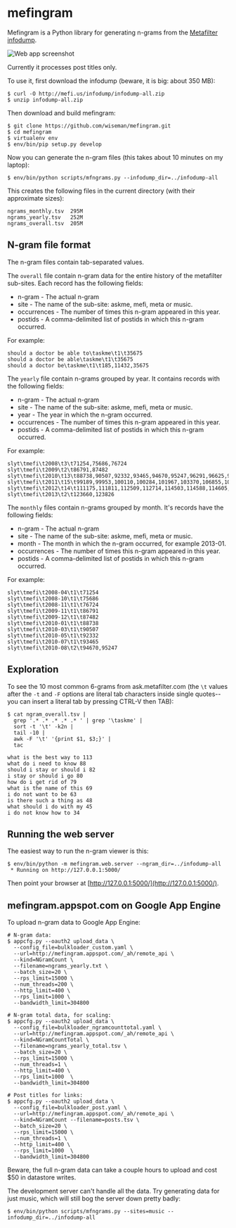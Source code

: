 mefingram
=========

Mefingram is a Python library for generating n-grams from the
[Metafilter infodump](http://stuff.metafilter.com/infodump/).

![Web app screenshot](https://raw.github.com/wiseman/mefingram/master/mefingram-screenshot.png "web apps screenshot")

Currently it processes post titles only.

To use it, first download the infodump (beware, it is big: about 350
MB):

```
$ curl -O http://mefi.us/infodump/infodump-all.zip
$ unzip infodump-all.zip
```

Then download and build mefingram:

```
$ git clone https://github.com/wiseman/mefingram.git
$ cd mefingram
$ virtualenv env
$ env/bin/pip setup.py develop
```

Now you can generate the n-gram files (this takes about 10 minutes on
my laptop):

```
$ env/bin/python scripts/mfngrams.py --infodump_dir=../infodump-all
```

This creates the following files in the current directory (with their
approximate sizes):

```
ngrams_monthly.tsv  295M
ngrams_yearly.tsv   252M
ngrams_overall.tsv  205M
```

N-gram file format
------------------

The n-gram files contain tab-separated values.

The `overall` file contain n-gram data for the entire history of the
metafilter sub-sites.  Each record has the following fields:

  * n-gram - The actual n-gram
  * site - The name of the sub-site: askme, mefi, meta or music.
  * occurrences - The number of times this n-gram appeared in this year.
  * postids - A comma-delimited list of postids in which this n-gram occurred.

For example:

```
should a doctor be able to\taskme\t1\t35675
should a doctor be able\taskme\t1\t35675
should a doctor be\taskme\t1\t185,11432,35675
```

The `yearly` file contain n-grams grouped by year.  It contains
records with the following fields:

  * n-gram - The actual n-gram
  * site - The name of the sub-site: askme, mefi, meta or music.
  * year - The year in which the n-gram occurred.
  * occurrences - The number of times this n-gram appeared in this year.
  * postids - A comma-delimited list of postids in which this n-gram occurred.

For example:

```
slyt\tmefi\t2008\t3\t71254,75686,76724
slyt\tmefi\t2009\t2\t86791,87482
slyt\tmefi\t2010\t13\t88738,90507,92332,93465,94670,95247,96291,96625,97251,97305,97595,97878,97975
slyt\tmefi\t2011\t15\t99189,99953,100110,100284,101967,103370,106855,106980,107213,109140,109296,110073,110203,110395,111039
slyt\tmefi\t2012\t14\t111175,111811,112509,112714,114503,114588,114605,114752,114806,117570,117998,120616,120656,122077
slyt\tmefi\t2013\t2\t123660,123826
```

The `monthly` files contain n-grams grouped by month.  It's records
have the following fields:

  * n-gram - The actual n-gram
  * site - The name of the sub-site: askme, mefi, meta or music.
  * month - The month in which the n-gram occurred, for example 2013-01.
  * occurrences - The number of times this n-gram appeared in this year.
  * postids - A comma-delimited list of postids in which this n-gram occurred.

For example:

```
slyt\tmefi\t2008-04\t1\t71254
slyt\tmefi\t2008-10\t1\t75686
slyt\tmefi\t2008-11\t1\t76724
slyt\tmefi\t2009-11\t1\t86791
slyt\tmefi\t2009-12\t1\t87482
slyt\tmefi\t2010-01\t1\t88738
slyt\tmefi\t2010-03\t1\t90507
slyt\tmefi\t2010-05\t1\t92332
slyt\tmefi\t2010-07\t1\t93465
slyt\tmefi\t2010-08\t2\t94670,95247
```

Exploration
-----------

To see the 10 most common 6-grams from ask.metafilter.com (the `\t`
values after the `-t` and `-F` options are literal tab characters
inside single quotes--you can insert a literal tab by pressing CTRL-V
then TAB):

```
$ cat ngram_overall.tsv |
  grep '.* .* .* .* .* ' | grep '\taskme' |
  sort -t '\t' -k2n |
  tail -10 |
  awk -F '\t' '{print $1, $3;}' |
  tac

what is the best way to 113
what do i need to know 88
should i stay or should i 82
i stay or should i go 80
how do i get rid of 79
what is the name of this 69
i do not want to be 63
is there such a thing as 48
what should i do with my 45
i do not know how to 34
```


Running the web server
----------------------

The easiest way to run the n-gram viewer is this:

```
$ env/bin/python -m mefingram.web.server --ngram_dir=../infodump-all
 * Running on http://127.0.0.1:5000/
```

Then point your browser at
[http://127.0.0.1:5000/](http://127.0.0.1:5000/).


mefingram.appspot.com on Google App Engine
------------------------------------------

To upload n-gram data to Google App Engine:

```
# N-gram data:
$ appcfg.py --oauth2 upload_data \
  --config_file=bulkloader_custom.yaml \
  --url=http://mefingram.appspot.com/_ah/remote_api \
  --kind=NGramCount \
  --filename=ngrams_yearly.txt \
  --batch_size=20 \
  --rps_limit=15000 \
  --num_threads=200 \
  --http_limit=400 \
  --rps_limit=1000 \
  --bandwidth_limit=304800

# N-gram total data, for scaling:
$ appcfg.py --oauth2 upload_data \
  --config_file=bulkloader_ngramcounttotal.yaml \
  --url=http://mefingram.appspot.com/_ah/remote_api \
  --kind=NGramCountTotal \
  --filename=ngrams_yearly_total.tsv \
  --batch_size=20 \
  --rps_limit=15000 \
  --num_threads=1 \
  --http_limit=400 \
  --rps_limit=1000  \
  --bandwidth_limit=304800

# Post titles for links:
$ appcfg.py --oauth2 upload_data \
  --config_file=bulkloader_post.yaml \
  --url=http://mefingram.appspot.com/_ah/remote_api \
  --kind=NGramCount --filename=posts.tsv \
  --batch_size=20 \
  --rps_limit=15000 \
  --num_threads=1 \
  --http_limit=400 \
  --rps_limit=1000  \
  --bandwidth_limit=304800
```

Beware, the full n-gram data can take a couple hours to upload and
cost $50 in datastore writes.

The development server can't handle all the data.  Try generating data
for just music, which will still bog the server down pretty badly:

```
$ env/bin/python scripts/mfngrams.py --sites=music --infodump_dir=../infodump-all
```
